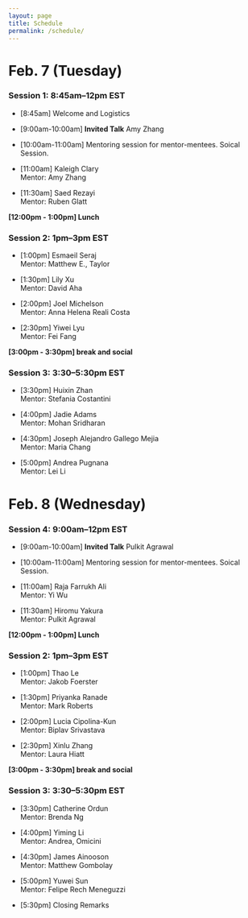 ```yaml
---
layout: page
title: Schedule
permalink: /schedule/
---
```


# Feb. 7 (Tuesday)

### Session 1: 8:45am–12pm EST

- [8:45am] Welcome and Logistics

- [9:00am-10:00am] **Invited Talk** Amy Zhang

- [10:00am-11:00am] Mentoring session for mentor-mentees. Soical Session. 

- [11:00am]  Kaleigh Clary \
Mentor: Amy Zhang

- [11:30am] Saed Rezayi \
Mentor: Ruben Glatt

**[12:00pm - 1:00pm] Lunch**

### Session 2: 1pm–3pm EST

- [1:00pm] Esmaeil Seraj \
Mentor: Matthew E., Taylor

- [1:30pm] Lily Xu \
Mentor: David Aha

- [2:00pm] Joel Michelson \
Mentor: Anna Helena Reali Costa

- [2:30pm]  Yiwei Lyu \
Mentor: Fei Fang

**[3:00pm - 3:30pm] break and social**

### Session 3: 3:30–5:30pm EST 

- [3:30pm] Huixin Zhan \
Mentor: Stefania Costantini

- [4:00pm]  Jadie Adams \
Mentor: Mohan Sridharan

- [4:30pm] Joseph Alejandro Gallego Mejia \
Mentor: Maria Chang

- [5:00pm] Andrea Pugnana \
Mentor: Lei Li


# Feb. 8 (Wednesday)

### Session 4: 9:00am–12pm EST

- [9:00am-10:00am] **Invited Talk** Pulkit Agrawal

- [10:00am-11:00am] Mentoring session for mentor-mentees. Soical Session. 

- [11:00am]  Raja Farrukh Ali  \
Mentor: Yi Wu

- [11:30am]  Hiromu Yakura \
Mentor: Pulkit Agrawal

**[12:00pm - 1:00pm] Lunch**

### Session 2: 1pm–3pm EST

- [1:00pm] Thao Le \
Mentor: Jakob Foerster

- [1:30pm] Priyanka Ranade \
Mentor: Mark Roberts

- [2:00pm] Lucia Cipolina-Kun \
Mentor: Biplav Srivastava 

- [2:30pm]  Xinlu Zhang \
Mentor: Laura Hiatt


**[3:00pm - 3:30pm] break and social**

### Session 3: 3:30–5:30pm EST 

- [3:30pm]  Catherine Ordun \
Mentor: Brenda Ng

- [4:00pm]  Yiming Li \
Mentor: Andrea, Omicini

- [4:30pm] James Ainooson \
Mentor: Matthew Gombolay

- [5:00pm] Yuwei Sun \
Mentor: Felipe Rech Meneguzzi 

- [5:30pm] Closing Remarks
